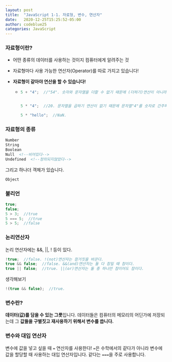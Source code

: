 ```yaml
---
layout: post
title:  "JavaScript 1-1. 자료형, 변수, 연산자"
date:   2020-12-25T15:25:52-05:00
author: codeblue25
categories: JavaScript
---
```


<h3>자료형이란?</h3>

- 어떤 종류의 데이터를 사용하는 것이지 컴퓨터에게 알려주는 것

- 자료형마다 사용 가능한 연산자(Operator)를 따로 가지고 있습니다!

- **자료형이 같아야 연산을 할 수 있습니다!**

  * ```javascript
    5 + "4";  //"54". 숫자와 문자열을 더할 수 없기 때문에 (더하기)연산이 아니라 숫자 5도 문자열로 간주하고 출력한다.
    
    
    5 * "4";  //20. 문자열을 곱하기 연산이 없기 때문에 문자열"4"를 숫자로 간주하여 (곱하기)연산 후 출력한다.
    
    5 * "hello";  //NaN.
    ```

    

  

<h3>자료형의 종류</h3>

```html
Number 
String
Boolean
Null  <!--비어있다-->
Undefined  <!--정의되지않았다-->
```

그리고 하나더 객체가 있습니다.

```html
Object
```


<h3>불리언</h3>

```javascript
true;
false;
5 > 3;  //true
5 === 5;  //true
5 > 5;  //false
```



<h3>논리연산자</h3>

논리 연산자에는 &&, ||, ! 등이 있다.

```javascript
!true;  //false. !(not)연산자는 참거짓을 바꾼다.
true && false;  //false. &&(and)연산자는 둘 다 참일 때 참이다.
true || false;  //true. ||(or)연산자는 둘 중 하나만 참이어도 참이다.
```


생각해보기

```javascript
!(true && false);  //true.
```



<h3>변수란?</h3>

**데이터(값)를 담을 수 있는 그릇**입니다. 데이터들은 컴퓨터의 메모리의 어딘가에 저장되는데 그 **값들을 구별짓고 재사용하기 위해서 변수를 씁니다.**



<h3>변수와 대입 연산자</h3>

변수에 값을 넣고 싶을 때 `=` 연산자를 사용한다! `=`은 수학에서의 같다가 아니라 변수에 값을 할당할 때 사용하는 대입 연산자입니다. 같다는 `===`을 주로 사용합니다.